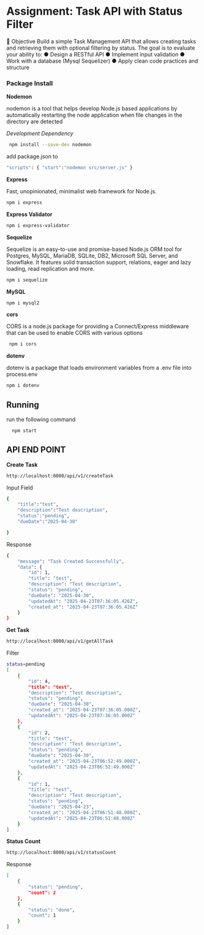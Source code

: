 <h1>Assignment: Task API with Status Filter</h1>
🎯 Objective
Build a simple Task Management API that allows creating tasks and retrieving them with
optional filtering by status. The goal is to evaluate your ability to:
● Design a RESTful API
● Implement input validation
● Work with a database (Mysql Sequelizer)
● Apply clean code practices and structure

<h3>Package Install</h3>
<b>Nodemon</b>
<p>nodemon is a tool that helps develop Node.js based applications by automatically restarting the node application when file changes in the directory are detected</p>
<i>Development Dependency</i>

```bash
 npm install --save-dev nodemon 
```

add package.json to 

```bash
"scripts": { "start":"nodemon src/server.js" }
```

<b>Express</b>
<p>Fast, unopinionated, minimalist web framework for Node.js.</p>

```bash
npm i express
```
<b>Express Validator</b>
```bash
npm i express-validator
```
<b>Sequelize</b>
<p>Sequelize is an easy-to-use and promise-based Node.js ORM tool for Postgres, MySQL, MariaDB, SQLite, DB2, Microsoft SQL Server, and Snowflake. It features solid transaction support, relations, eager and lazy loading, read replication and more.</p>

```bash
npm i sequelize
```
<b>MySQL</b>
```bash
npm i mysql2
```
<b>cors</b>
<p>CORS is a node.js package for providing a Connect/Express middleware that can be used to enable CORS with various options</p>

```bash
 npm i cors 
 ```

<b>dotenv</b>
<p>dotenv is a package that loads environment variables from a .env file into process.env</p>

```bash
npm i dotenv
```

## Running 

run the following command

```bash
  npm start
```
<h2>API END POINT</h2>
<b>Create Task</b>

```bash
http://localhost:8000/api/v1/createTask
```
Input Field
```bash
{
    "title":"test",
    "description":"Test description",
    "status":"pending",
    "dueDate":"2025-04-30"

}
```
Response
```bash
{
    "message": "Task Created Successfully",
    "data": {
        "id": 1,
        "title": "test",
        "description": "Test description",
        "status": "pending",
        "dueDate": "2025-04-30",
        "updatedAt": "2025-04-23T07:36:05.426Z",
        "created_at": "2025-04-23T07:36:05.426Z"
    }
}
```
<b>Get Task</b>

```bash
http://localhost:8000/api/v1/getAllTask
```
Filter
```bash
status=pending
[
    {
        "id": 4,
        "title": "test",
        "description": "Test description",
        "status": "pending",
        "dueDate": "2025-04-30",
        "created_at": "2025-04-23T07:36:05.000Z",
        "updatedAt": "2025-04-23T07:36:05.000Z"
    },
    {
        "id": 2,
        "title": "test",
        "description": "Test description",
        "status": "pending",
        "dueDate": "2025-04-30",
        "created_at": "2025-04-23T06:52:49.000Z",
        "updatedAt": "2025-04-23T06:52:49.000Z"
    },
    {
        "id": 1,
        "title": "test",
        "description": "Test description",
        "status": "pending",
        "dueDate": "2025-04-23",
        "created_at": "2025-04-23T06:51:48.000Z",
        "updatedAt": "2025-04-23T06:51:48.000Z"
    }
]
```

<b>Status Count</b>

```bash
http://localhost:8000/api/v1/statusCount
```
Response
```bash
[
    {
        "status": "pending",
        "count": 2
    },
    {
        "status": "done",
        "count": 1
    }
]
```

